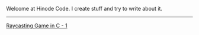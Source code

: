 Welcome at Hinode Code. I create stuff and try to write about it.

___

[Raycasting Game in C - 1](RAYCASTING001)
